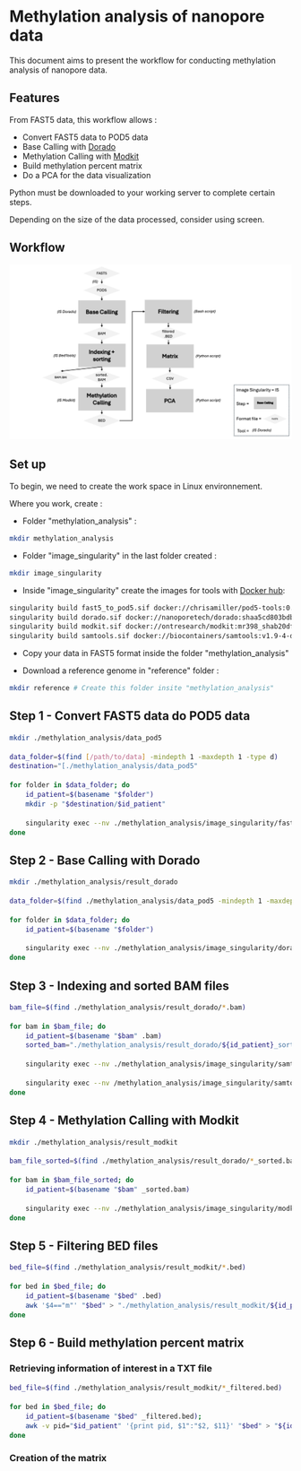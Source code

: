 # Methylation analysis of nanopore data

This document aims to present the workflow for conducting methylation analysis of nanopore data.

## Features

From FAST5 data, this workflow allows : 

* Convert FAST5 data to POD5 data 
* Base Calling with [Dorado](https://github.com/nanoporetech/dorado?tab=readme-ov-file#features)
* Methylation Calling with [Modkit](https://github.com/nanoporetech/modkit)
* Build methylation percent matrix
* Do a PCA for the data visualization

Python must be downloaded to your working server to complete certain steps.

Depending on the size of the data processed, consider using screen.

## Workflow
![Workflow.](workflow.png)

## Set up 

To begin, we need to create the work space in Linux environnement. 

Where you work, create : 

* Folder "methylation_analysis" :
  
```bash
mkdir methylation_analysis
```
* Folder "image_singularity" in the last folder created : 

```bash
mkdir image_singularity
```

* Inside "image_singularity" create the images for tools with [Docker hub](https://hub.docker.com):

```bash
singularity build fast5_to_pod5.sif docker://chrisamiller/pod5-tools:0.2.4 # Convert FAST5 to POD5
singularity build dorado.sif docker://nanoporetech/dorado:shaa5cd803bdb5f3cac5c612e47ea6391b882861b8b # Dorado 
singularity build modkit.sif docker://ontresearch/modkit:mr398_shab20df82474168dd15e8ace78ff38b8bcb8b7b6fb # Modkit
singularity build samtools.sif docker://biocontainers/samtools:v1.9-4-deb_cv1 # Samtools
```

* Copy your data in FAST5 format inside the folder "methylation_analysis"

* Download a reference genome in "reference" folder :

```bash
mkdir reference # Create this folder insite "methylation_analysis"
```


## Step 1 - Convert FAST5 data do POD5 data

```bash
mkdir ./methylation_analysis/data_pod5

data_folder=$(find [/path/to/data] -mindepth 1 -maxdepth 1 -type d)
destination="[./methylation_analysis/data_pod5"

for folder in $data_folder; do
    id_patient=$(basename "$folder")
    mkdir -p "$destination/$id_patient"
    
    singularity exec --nv ./methylation_analysis/image_singularity/fast5_to_pod5.sif pod5 convert fast5 "$folder"/*.fast5 --output "$destination/$id_patient" --one-to-one "$folder"
done
```
## Step 2 - Base Calling with Dorado

```bash
mkdir ./methylation_analysis/result_dorado

data_folder=$(find ./methylation_analysis/data_pod5 -mindepth 1 -maxdepth 1 -type d)

for folder in $data_folder; do
    id_patient=$(basename "$folder")

    singularity exec --nv ./methylation_analysis/image_singularity/dorado.sif dorado basecaller --reference ./methylation_analysis/reference/*.fasta /models/dna_r10.4.1_e8.2_400bps_hac@v4.1.0 "$folder" --modified-bases-models /models/dna_r10.4.1_e8.2_400bps_hac@v4.1.0_5mCG_5hmCG@v2 > ./methylation_analysis/result_dorado/"$id_patient.bam"
done
```
## Step 3 - Indexing and sorted BAM files

```bash
bam_file=$(find ./methylation_analysis/result_dorado/*.bam)

for bam in $bam_file; do
    id_patient=$(basename "$bam" .bam)
    sorted_bam="./methylation_analysis/result_dorado/${id_patient}_sorted.bam"
    
    singularity exec --nv ./methylation_analysis/image_singularity/samtools.sif samtools sort -o "$sorted_bam" "$bam"
    
    singularity exec --nv /methylation_analysis/image_singularity/samtools.sif samtools index "$sorted_bam"
done
```

## Step 4 - Methylation Calling with Modkit

```bash
mkdir ./methylation_analysis/result_modkit

bam_file_sorted=$(find ./methylation_analysis/result_dorado/*_sorted.bam)

for bam in $bam_file_sorted; do 
    id_patient=$(basename "$bam" _sorted.bam)
    
    singularity exec --nv ./methylation_analysis/image_singularity/modkit.sif modkit pileup "$bam" ./methylation_analysis/result_modkit/"$id_patient.bed" --ref ./methylation_analysis/reference/*.fasta --combine-strands --cpg
done
```
## Step 5 - Filtering BED files

```bash
bed_file=$(find ./methylation_analysis/result_modkit/*.bed)

for bed in $bed_file; do
    id_patient=$(basename "$bed" .bed)
    awk '$4=="m"' "$bed" > "./methylation_analysis/result_modkit/${id_patient}_filtered.bed"
done
```
## Step 6 - Build methylation percent matrix

### Retrieving information of interest in a TXT file

```bash
bed_file=$(find ./methylation_analysis/result_modkit/*_filtered.bed)

for bed in $bed_file; do
    id_patient=$(basename "$bed" _filtered.bed);     
    awk -v pid="$id_patient" '{print pid, $1":"$2, $11}' "$bed" > "${id_patient}_modified.txt";
done
```
### Creation of the matrix

```python

```









